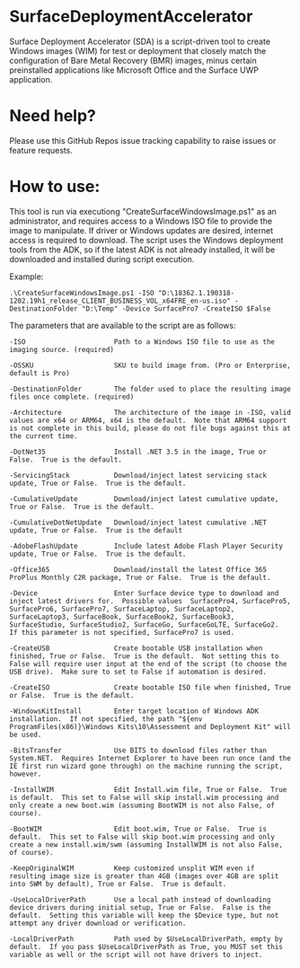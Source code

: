 # SurfaceDeploymentAccelerator
Surface Deployment Accelerator (SDA) is a script-driven tool to create Windows images (WIM) for test or deployment that closely match the configuration of Bare Metal Recovery (BMR) images, minus certain preinstalled applications like Microsoft Office and the Surface UWP application.

# Need help?
Please use this GitHub Repos issue tracking capability to raise issues or feature requests.

# How to use:
This tool is run via executiong "CreateSurfaceWindowsImage.ps1" as an administrator, and requires access to a Windows ISO file to provide the image to manipulate.  If driver or Windows updates are desired, internet access is required to download.  The script uses the Windows deployment tools from the ADK, so if the latest ADK is not already installed, it will be downloaded and installed during script execution.

Example:
```
.\CreateSurfaceWindowsImage.ps1 -ISO "D:\18362.1.190318-1202.19h1_release_CLIENT_BUSINESS_VOL_x64FRE_en-us.iso" -DestinationFolder "D:\Temp" -Device SurfacePro7 -CreateISO $False
```

The parameters that are available to the script are as follows:
```
-ISO                      Path to a Windows ISO file to use as the imaging source. (required)

-OSSKU                    SKU to build image from. (Pro or Enterprise, default is Pro)

-DestinationFolder        The folder used to place the resulting image files once complete. (required)

-Architecture             The architecture of the image in -ISO, valid values are x64 or ARM64, x64 is the default.  Note that ARM64 support is not complete in this build, please do not file bugs against this at the current time.

-DotNet35                 Install .NET 3.5 in the image, True or False.  True is the default.

-ServicingStack           Download/inject latest servicing stack update, True or False.  True is the default.

-CumulativeUpdate         Download/inject latest cumulative update, True or False.  True is the default.

-CumulativeDotNetUpdate   Download/inject latest cumulative .NET update, True or False.  True is the default

-AdobeFlashUpdate         Include latest Adobe Flash Player Security update, True or False.  True is the default.

-Office365                Download/install the latest Office 365 ProPlus Monthly C2R package, True or False.  True is the default.

-Device                   Enter Surface device type to download and inject latest drivers for.  Possible values  SurfacePro4, SurfacePro5, SurfacePro6, SurfacePro7, SurfaceLaptop, SurfaceLaptop2, SurfaceLaptop3, SurfaceBook, SurfaceBook2, SurfaceBook3, SurfaceStudio, SurfaceStudio2, SurfaceGo, SurfaceGoLTE, SurfaceGo2.  If this parameter is not specified, SurfacePro7 is used.

-CreateUSB                Create bootable USB installation when finished, True or False.  True is the default.  Not setting this to False will require user input at the end of the script (to choose the USB drive).  Make sure to set to False if automation is desired.

-CreateISO                Create bootable ISO file when finished, True or False.  True is the default.

-WindowsKitInstall        Enter target location of Windows ADK installation.  If not specified, the path "${env ProgramFiles(x86)}\Windows Kits\10\Assessment and Deployment Kit" will be used.

-BitsTransfer             Use BITS to download files rather than System.NET.  Requires Internet Explorer to have been run once (and the IE first run wizard gone through) on the machine running the script, however.

-InstallWIM               Edit Install.wim file, True or False.  True is default.  This set to False will skip install.wim processing and only create a new boot.wim (assuming BootWIM is not also False, of course).

-BootWIM                  Edit boot.wim, True or False.  True is default.  This set to False will skip boot.wim processing and only create a new install.wim/swm (assuming InstallWIM is not also False, of course).

-KeepOriginalWIM          Keep customized unsplit WIM even if resulting image size is greater than 4GB (images over 4GB are split into SWM by default), True or False.  True is default.

-UseLocalDriverPath       Use a local path instead of downloading device drivers during initial setup, True or False.  False is the default.  Setting this variable will keep the $Device type, but not attempt any driver download or verification.

-LocalDriverPath          Path used by $UseLocalDriverPath, empty by default.  If you pass $UseLocalDriverPath as True, you MUST set this variable as well or the script will not have drivers to inject.
```
